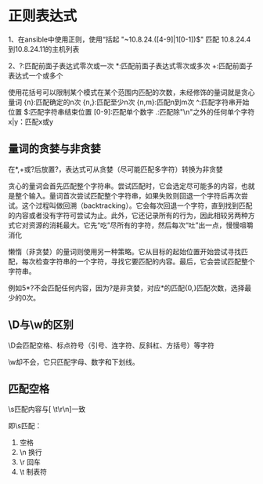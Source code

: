 # 正则表达式

1、在ansible中使用正则，使用“括起
"~10.8.24.([4-9]|1[0-1])$" 匹配 10.8.24.4到10.8.24.11的主机列表

2、?:匹配前面子表达式零次或一次
   *:匹配前面子表达式零次或多次
   +:匹配前面子表达式一个或多个

   使用花括号可以限制某个模式在某个范围内匹配的次数，未经修饰的量词就是贪心量词
   {n}:匹配确定的n次
   {n,}:匹配至少n次
   {n,m}:匹配n到m次
   ^:匹配字符串开始位置
   $:匹配字符串结束位置
   [0-9]:匹配单个数字
   .:匹配除"\n"之外的任何单个字符
   x|y：匹配x或y

## 量词的贪婪与非贪婪

在*,+或?后放置?，表达式可从贪婪（尽可能匹配多字符）转换为非贪婪

贪心的量词会首先匹配整个字符串。尝试匹配时，它会选定尽可能多的内容，也就是整个输入。量词首次尝试匹配整个字符串，如果失败则回退一个字符后再次尝试。这个过程叫做回溯（backtracking）。它会每次回退一个字符，直到找到匹配的内容或者没有字符可尝试为止。此外，它还记录所有的行为，因此相较另两种方式它对资源的消耗最大。它先“吃”尽所有的字符，然后每次“吐”出一点，慢慢咀嚼消化

懒惰（非贪婪）的量词则使用另一种策略。它从目标的起始位置开始尝试寻找匹配，每次检查字符串的一个字符，寻找它要匹配的内容。最后，它会尝试匹配整个字符串。

例如5*?不会匹配任何内容，因为?是非贪婪，对应*的匹配{0,}匹配次数，选择最少的0次。

## \D与\w的区别

\D会匹配空格、标点符号（引号、连字符、反斜杠、方括号）等字符

\w却不会，它只匹配字母、数字和下划线。

## 匹配空格

\s匹配内容与[ \t\r\n]一致

即\s匹配：

1. 空格
2. \n 换行
3. \r 回车
4. \t 制表符